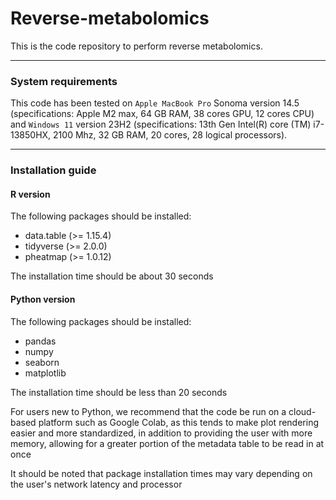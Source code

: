 # Reverse-metabolomics

This is the code repository to perform reverse metabolomics.

----------------------------------------
### System requirements
This code has been tested on `Apple MacBook Pro` Sonoma version 14.5 (specifications: Apple M2 max, 64 GB RAM, 38 cores GPU, 12 cores CPU) and `Windows 11` version 23H2 (specifications: 13th Gen Intel(R) core (TM) i7-13850HX, 2100 Mhz, 32 GB RAM, 20 cores, 28 logical processors). 

----------------------------------------
### Installation guide
#### R version
The following packages should be installed: 
- data.table (>= 1.15.4)
- tidyverse (>= 2.0.0)
- pheatmap (>= 1.0.12)

The installation time should be about 30 seconds

#### Python version
The following packages should be installed: 
- pandas
- numpy
- seaborn
- matplotlib

The installation time should be less than 20 seconds

For users new to Python, we recommend that the code be run on a cloud-based platform such as Google Colab, as this tends to make plot rendering easier and more standardized, in addition to providing the user with more memory, allowing for a greater portion of the metadata table to be read in at once



It should be noted that package installation times may vary depending on the user's network latency and processor
